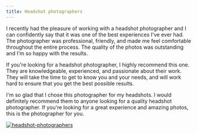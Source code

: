 ```yaml
---
title: Headshot photographers
---
```


I recently had the pleasure of working with a headshot photographer and I can confidently say that it was one of the best experiences I've ever had. The photographer was professional, friendly, and made me feel comfortable throughout the entire process. The quality of the photos was outstanding and I'm so happy with the results.

If you're looking for a headshot photographer, I highly recommend this one. They are knowledgeable, experienced, and passionate about their work. They will take the time to get to know you and your needs, and will work hard to ensure that you get the best possible results.

I'm so glad that I chose this photographer for my headshots. I would definitely recommend them to anyone looking for a quality headshot photographer. If you're looking for a great experience and amazing photos, this is the photographer for you.

[![headshot-photographers](<https://dabuttonfactory.com/button.png?t=CHECK+SERVICE&f=Noto+Sans-Bold&ts=26&tc=fff&hp=45&vp=20&c=11&bgt=unicolored&bgc=4bd42f>)](<https://www.bark.com/?a_aid=5d2d0e83cdc39>)